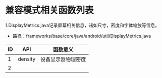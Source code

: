 # 兼容模式相关函数列表

1.DisplayMetrics.java记录屏幕相关信息，诸如尺寸，密度和字体缩放等信息。
  - 路径：frameworks/base/core/java/android/util/DisplayMetrics.java

ID|API|函数意义
---|---|---
1|density|设备显示器物理密度
2|
